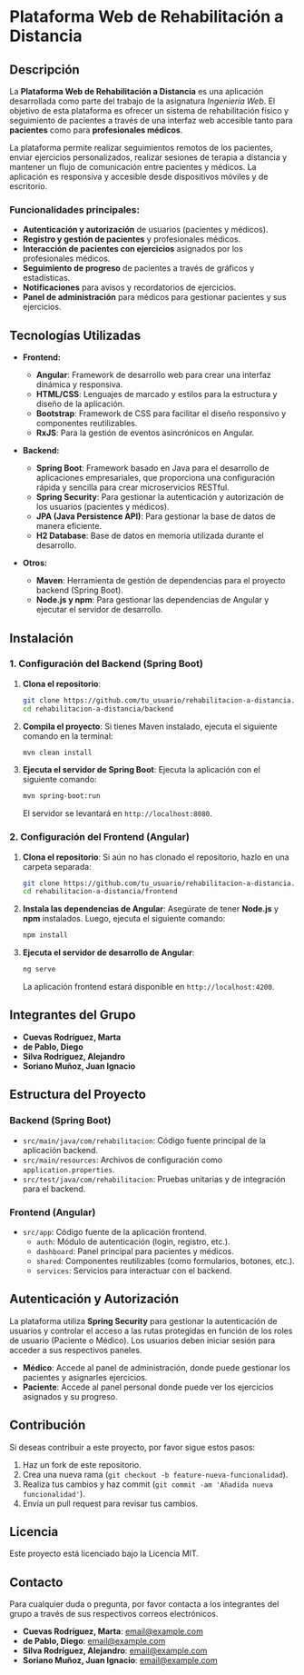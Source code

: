 
# Plataforma Web de Rehabilitación a Distancia

## Descripción

La **Plataforma Web de Rehabilitación a Distancia** es una aplicación desarrollada como parte del trabajo de la asignatura *Ingeniería Web*. El objetivo de esta plataforma es ofrecer un sistema de rehabilitación físico y seguimiento de pacientes a través de una interfaz web accesible tanto para **pacientes** como para **profesionales médicos**. 

La plataforma permite realizar seguimientos remotos de los pacientes, enviar ejercicios personalizados, realizar sesiones de terapia a distancia y mantener un flujo de comunicación entre pacientes y médicos. La aplicación es responsiva y accesible desde dispositivos móviles y de escritorio.

### Funcionalidades principales:
- **Autenticación y autorización** de usuarios (pacientes y médicos).
- **Registro y gestión de pacientes** y profesionales médicos.
- **Interacción de pacientes con ejercicios** asignados por los profesionales médicos.
- **Seguimiento de progreso** de pacientes a través de gráficos y estadísticas.
- **Notificaciones** para avisos y recordatorios de ejercicios.
- **Panel de administración** para médicos para gestionar pacientes y sus ejercicios.

## Tecnologías Utilizadas

- **Frontend:**
  - **Angular**: Framework de desarrollo web para crear una interfaz dinámica y responsiva.
  - **HTML/CSS**: Lenguajes de marcado y estilos para la estructura y diseño de la aplicación.
  - **Bootstrap**: Framework de CSS para facilitar el diseño responsivo y componentes reutilizables.
  - **RxJS**: Para la gestión de eventos asincrónicos en Angular.

- **Backend:**
  - **Spring Boot**: Framework basado en Java para el desarrollo de aplicaciones empresariales, que proporciona una configuración rápida y sencilla para crear microservicios RESTful.
  - **Spring Security**: Para gestionar la autenticación y autorización de los usuarios (pacientes y médicos).
  - **JPA (Java Persistence API)**: Para gestionar la base de datos de manera eficiente.
  - **H2 Database**: Base de datos en memoria utilizada durante el desarrollo.

- **Otros:**
  - **Maven**: Herramienta de gestión de dependencias para el proyecto backend (Spring Boot).
  - **Node.js y npm**: Para gestionar las dependencias de Angular y ejecutar el servidor de desarrollo.
  
## Instalación

### 1. Configuración del Backend (Spring Boot)

1. **Clona el repositorio**:
   ```bash
   git clone https://github.com/tu_usuario/rehabilitacion-a-distancia.git
   cd rehabilitacion-a-distancia/backend
   ```

2. **Compila el proyecto**:
   Si tienes Maven instalado, ejecuta el siguiente comando en la terminal:
   ```bash
   mvn clean install
   ```

3. **Ejecuta el servidor de Spring Boot**:
   Ejecuta la aplicación con el siguiente comando:
   ```bash
   mvn spring-boot:run
   ```

   El servidor se levantará en `http://localhost:8080`.

### 2. Configuración del Frontend (Angular)

1. **Clona el repositorio**:
   Si aún no has clonado el repositorio, hazlo en una carpeta separada:
   ```bash
   git clone https://github.com/tu_usuario/rehabilitacion-a-distancia.git
   cd rehabilitacion-a-distancia/frontend
   ```

2. **Instala las dependencias de Angular**:
   Asegúrate de tener **Node.js** y **npm** instalados. Luego, ejecuta el siguiente comando:
   ```bash
   npm install
   ```

3. **Ejecuta el servidor de desarrollo de Angular**:
   ```bash
   ng serve
   ```

   La aplicación frontend estará disponible en `http://localhost:4200`.

## Integrantes del Grupo

- **Cuevas Rodríguez, Marta**
- **de Pablo, Diego**
- **Silva Rodríguez, Alejandro**
- **Soriano Muñoz, Juan Ignacio**

## Estructura del Proyecto

### Backend (Spring Boot)
- `src/main/java/com/rehabilitacion`: Código fuente principal de la aplicación backend.
- `src/main/resources`: Archivos de configuración como `application.properties`.
- `src/test/java/com/rehabilitacion`: Pruebas unitarias y de integración para el backend.

### Frontend (Angular)
- `src/app`: Código fuente de la aplicación frontend.
  - `auth`: Módulo de autenticación (login, registro, etc.).
  - `dashboard`: Panel principal para pacientes y médicos.
  - `shared`: Componentes reutilizables (como formularios, botones, etc.).
  - `services`: Servicios para interactuar con el backend.

## Autenticación y Autorización

La plataforma utiliza **Spring Security** para gestionar la autenticación de usuarios y controlar el acceso a las rutas protegidas en función de los roles de usuario (Paciente o Médico). Los usuarios deben iniciar sesión para acceder a sus respectivos paneles.

- **Médico**: Accede al panel de administración, donde puede gestionar los pacientes y asignarles ejercicios.
- **Paciente**: Accede al panel personal donde puede ver los ejercicios asignados y su progreso.

## Contribución

Si deseas contribuir a este proyecto, por favor sigue estos pasos:

1. Haz un fork de este repositorio.
2. Crea una nueva rama (`git checkout -b feature-nueva-funcionalidad`).
3. Realiza tus cambios y haz commit (`git commit -am 'Añadida nueva funcionalidad'`).
4. Envía un pull request para revisar tus cambios.

## Licencia

Este proyecto está licenciado bajo la Licencia MIT.

## Contacto

Para cualquier duda o pregunta, por favor contacta a los integrantes del grupo a través de sus respectivos correos electrónicos.

- **Cuevas Rodríguez, Marta**: [email@example.com](mailto:email@example.com)
- **de Pablo, Diego**: [email@example.com](mailto:email@example.com)
- **Silva Rodríguez, Alejandro**: [email@example.com](mailto:email@example.com)
- **Soriano Muñoz, Juan Ignacio**: [email@example.com](mailto:email@example.com)
